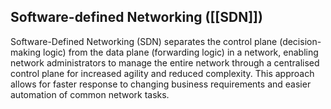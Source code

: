 ## Software-defined Networking ([[SDN]])

Software-Defined Networking (SDN) separates the control plane (decision-making logic) from the data plane (forwarding logic) in a network, enabling network administrators to manage the entire network through a centralised control plane for increased agility and reduced complexity. This approach allows for faster response to changing business requirements and easier automation of common network tasks.
